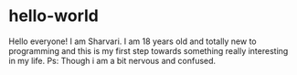 # hello-world
Hello everyone!
I am Sharvari. I am 18 years old and totally new to programming and this is my first step towards something really interesting in my life.
Ps: Though i am a bit nervous and confused.
